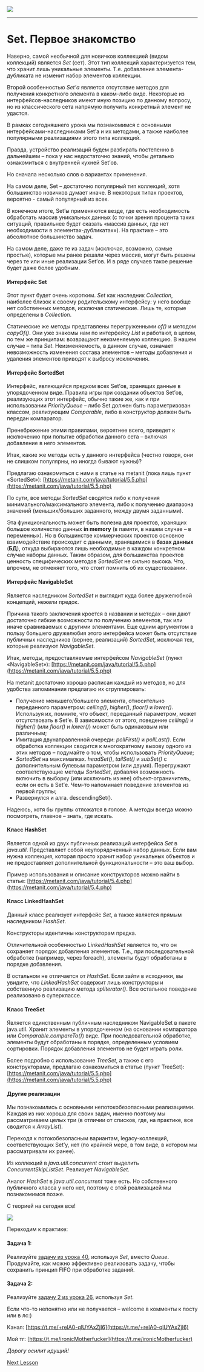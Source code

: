 ![](../../commonmedia/header.png)

***

   

Set. Первое знакомство
======================

Наверно, самой необычной для новичков коллекцией (видом коллекций) является _Set_ (сет). Этот тип коллекций характеризуется тем, что хранит лишь уникальные элементы. Т.е. добавление элемента-дубликата не изменит набор элементов коллекции.

Второй особенностью _Set’а_ является отсутствие методов для получения конкретного элемента в каком-либо виде. Некоторые из интерфейсов-наследников имеют иную позицию по данному вопросу, но из классического сета напрямую получить конкретный элемент не удастся.

В рамках сегодняшнего урока мы познакомимся с основными интерфейсами-наследниками Set’а и их методами, а также наиболее популярными реализациями этого типа коллекций.

Правда, устройство реализаций будем разбирать постепенно в дальнейшем – пока у нас недостаточно знаний, чтобы детально ознакомиться с внутренней кухней Set’ов.

Но сначала несколько слов о вариантах применения.

На самом деле, Set – достаточно популярный тип коллекций, хотя большинство новичков думает иначе. В некоторых типах проектов, вероятно - самый популярный из всех.

В конечном итоге, Set’ы применяются везде, где есть необходимость обработать массив уникальных данных (с точки зрения процента таких ситуаций, правильнее будет сказать «массив данных, где нет необходимости в элементах-дубликатах»). На практике – это абсолютное большинство задач.

На самом деле, даже те из задач (исключая, возможно, самые простые), которые мы ранее решали через массив, могут быть решены через те или иные реализации Set’ов. И в ряде случаев такое решение будет даже более удобным.

  

#### Интерфейс Set

Этот пункт будет очень коротким. _Set_ как наследник _Collection_, наиболее близок к своему родительскому интерфейсу: у него вообще нет собственных методов, исключая статические. Лишь те, которые определены в _Collection_.

Статические же методы представлены перегруженными _of()_ и методом _copyOf()_. Они уже знакомы нам по интерфейсу _List_ и работают, в целом, по тем же принципам: возвращают неизменяемую коллекцию. В нашем случае – типа _Set_. Неизменяемость, в данном случае, означает невозможность изменения состава элементов – методы добавления и удаления элементов приводят к выбросу исключения.

  

#### Интерфейс SortedSet

Интерфейс, являющийся предком всех Set’ов, хранящих данные в упорядоченном виде. Правила игры при создании объектов Set’ов, реализующих этот интерфейс, обычно такие же, как и при использовании _PriorityQueue_ – либо Set должен быть параметризован классом, реализующим _Comparable_, либо в конструктор должен быть передан компаратор.

Пренебрежение этими правилами, вероятнее всего, приведет к исключению при попытке обработки данного сета – включая добавление в него элементов.

Итак, какие же методы есть у данного интерфейса (честно говоря, они не слишком популярны, но иногда бывают нужны)?

Предлагаю ознакомиться с ними в статье на metanit (пока лишь пункт «SortedSet»): [https://metanit.com/java/tutorial/5.5.php](https://metanit.com/java/tutorial/5.5.php)

По сути, все методы _SortedSet_ сводятся либо к получения минимального/максимального элемента, либо к получению диапазона значений (меньших/больших заданного, между двумя заданными).

Эта функциональность может быть полезна для проектов, хранящих большое количество данных **in memory** (в памяти, в нашем случае – в переменных). Но в большинстве коммерческих проектов основное взаимодействие происходит с данными, хранящимися в **базах данных** (**БД**), откуда выбираются лишь необходимые в каждом конкретном случае наборы данных. Таким образом, для большинства проектов ценность специфических методов _SortedSet_ не сильно высока. Что, впрочем, не отменяет того, что стоит помнить об их существовании.

  

#### Интерфейс NavigableSet

Является наследником _SortedSet_ и выглядит куда более дружелюбной концепций, нежели предок.

Причина такого заключения кроется в названии и методах – они дают достаточно гибкие возможности по получению элементов, так или иначе сравниваемых с другими элементами. Еще одним аргументом в пользу большего дружелюбия этого интерфейса может быть отсутствие публичных наследников (вернее, реализаций) _SortedSet_, исключая тех, которые реализуют _NavigableSet_.

Итак, методы, предоставляемые интерфейсом _NavigableSet_ (пункт «NavigableSet»): [https://metanit.com/java/tutorial/5.5.php](https://metanit.com/java/tutorial/5.5.php)

На metanit достаточно хорошо расписан каждый из методов, но для удобства запоминания предлагаю их сгруппировать:

*   Получение меньшего/большего элемента, относительно переданного параметром: _ceiling()_, _higher()_, _floor()_ и _lower()_. Используя их, помните, что объект, переданный параметром, может отсутствовать в Set’е. В зависимости от этого, поведение _ceiling()_ и _higher()_ (или _floor()_ и _lower()_) может быть одинаковым или различным;
*   Имитация двунаправленной очереди: _pollFirst()_ и _pollLast()_. Если обработка коллекции сводится к многократному вызову одного из этих методов – подумайте о том, чтобы использовать _PriorityQueue_;
*   _SortedSet_ на максималках. _headSet()_, _tailSet()_ и _subSet()_ с дополнительным булевым параметром (или двумя). Перегружают соответствующие методы _SortedSet_, добавляя возможность включить в выборку (или исключить из нее) объект-ограничитель, если он есть в Set’е. Чем-то напоминает поведение элементов из первой группы;
*   Развернулся и алга. descendingSet().

Надеюсь, хотя бы группы отложатся в голове. А методы всегда можно посмотреть, главное – знать, где искать.

  

#### Класс HashSet

Является одной из двух публичных реализаций интерфейса _Set_ в _java.util_. Представляет собой неупорядоченный набор данных. Если вам нужна коллекция, которая просто хранит набор уникальных объектов и не предоставляет дополнительной функциональности – это ваш выбор.

Пример использования и описание конструкторов можно найти в статье: [https://metanit.com/java/tutorial/5.4.php](https://metanit.com/java/tutorial/5.4.php)

  

#### Класс LinkedHashSet

Данный класс реализует интерфейс _Set_, а также является прямым наследником _HashSet_.

Конструкторы идентичны конструкторам предка.

Отличительной особенностью _LinkedHashSet_ является то, что он сохраняет порядок добавления элементов. Т.е., при последовательной обработке (например, через foreach), элементы будут обработаны в порядке добавления.

В остальном не отличается от _HashSet_. Если зайти в исходники, вы увидите, что _LinkedHashSet_ содержит лишь конструкторы и собственную реализацию метода _spliterator()_. Все остальное поведение реализовано в суперклассе.

  

#### Класс TreeSet

Является единственным публичным наследником NavigableSet в пакете java.util. Хранит элементы в упорядоченном (на основании компаратора или _Comparable.compareTo()_) виде. При последовательной обработке, элементы будут обработаны в порядке, определенным условием сортировки. Порядок добавления элементов не будет играть роли.

Более подробно с использование _TreeSet_, а также с его конструкторами, предлагаю ознакомиться в статье (пункт TreeSet): [https://metanit.com/java/tutorial/5.5.php](https://metanit.com/java/tutorial/5.5.php)

  

#### Другие реализации

Мы познакомились с основными непотокобезопасными реализациями. Каждая из них хороша для своих задач, именно поэтому мы рассматриваем целых три (в отличии от списков, где, на практике, все сводится к _ArrayList_).

Переходя к потокобезопасным вариантам, legacy-коллекций, соответствующих Set’у, нет (по крайней мере, в том виде, в котором мы рассматривали их ранее).

Из коллекций в _java.util.concurrent_ стоит выделить _ConcurrentSkipListSet_. Реализует _NavigableSet_.

Аналог _HashSet_ в _java.util.concurrent_ тоже есть. Но собственного публичного класса у него нет, поэтому с этой реализацией мы познакомимся позже.

  

С теорией на сегодня все!

![](../../commonmedia/footer.png)

  

Переходим к практике:

#### Задача 1:

Реализуйте [задачу из урока 40](https://github.com/KFalcon2022/practical-tasks/tree/master/src/com/walking/lesson40_queue2), используя _Set_, вместо _Queue_. Продумайте, как можно эффективно реализовать задачу, чтобы сохранить принцип FIFO при обработке заданий.

  

#### Задача 2:

Реализуйте [задачу 2 из урока 26](https://github.com/KFalcon2022/practical-tasks/tree/master/src/com/walking/lesson26_string_types/task2), используя _Set_.

  

Если что-то непонятно или не получается – welcome в комменты к посту или в лс:)

Канал: [https://t.me/+relA0-qlUYAxZjI6](https://t.me/+relA0-qlUYAxZjI6)

Мой тг: [https://t.me/ironicMotherfucker](https://t.me/ironicMotherfucker)

_Дорогу осилит идущий!_

[Next Lesson](../42/Struktura-dannyh-Derevo.md)
